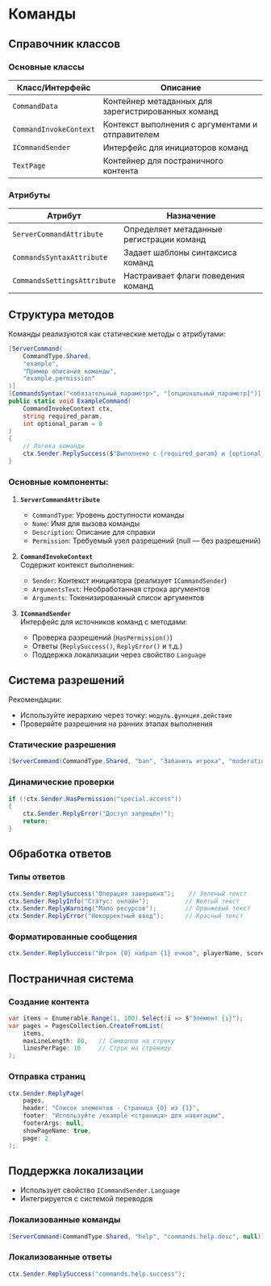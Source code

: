 # Команды

## Справочник классов  

### Основные классы
| Класс/Интерфейс               | Описание                                      |
|-------------------------------|-----------------------------------------------|
| `CommandData`                 | Контейнер метаданных для зарегистрированных команд |
| `CommandInvokeContext`        | Контекст выполнения с аргументами и отправителем |
| `ICommandSender`              | Интерфейс для инициаторов команд              |
| `TextPage`                    | Контейнер для постраничного контента          |

### Атрибуты
| Атрибут                     | Назначение                                   |
|-----------------------------|----------------------------------------------|
| `ServerCommandAttribute`    | Определяет метаданные регистрации команд     |
| `CommandsSyntaxAttribute`   | Задает шаблоны синтаксиса команд             |
| `CommandsSettingsAttribute` | Настраивает флаги поведения команд           |

## Структура методов

Команды реализуются как статические методы с атрибутами:

```cs
[ServerCommand(
    CommandType.Shared, 
    "example", 
    "Пример описания команды", 
    "example.permission"
)]
[CommandsSyntax("<обязательный_параметр>", "[опциональный_параметр]")]
public static void ExampleCommand(
    CommandInvokeContext ctx, 
    string required_param, 
    int optional_param = 0
)
{
    // Логика команды
    ctx.Sender.ReplySuccess($"Выполнено с {required_param} и {optional_param}");
}
```

### Основные компоненты:
1. **`ServerCommandAttribute`**  
    - `CommandType`: Уровень доступности команды
    - `Name`: Имя для вызова команды
    - `Description`: Описание для справки
    - `Permission`: Требуемый узел разрешений (null — без разрешений)

2. **`CommandInvokeContext`**  
    Содержит контекст выполнения:
    - `Sender`: Контекст инициатора (реализует `ICommandSender`)
    - `ArgumentsText`: Необработанная строка аргументов
    - `Arguments`: Токенизированный список аргументов

3. **`ICommandSender`**  
    Интерфейс для источников команд с методами:
    - Проверка разрешений (`HasPermission()`)
    - Ответы (`ReplySuccess()`, `ReplyError()` и т.д.)
    - Поддержка локализации через свойство `Language`

## Система разрешений

Рекомендации:
- Используйте иерархию через точку: `модуль.функция.действие`
- Проверяйте разрешения на ранних этапах выполнения

### Статические разрешения

```cs
[ServerCommand(CommandType.Shared, "ban", "Забанить игрока", "moderation.ban")]
```

### Динамические проверки

```cs
if (!ctx.Sender.HasPermission("special.access"))
{
    ctx.Sender.ReplyError("Доступ запрещён!");
    return;
}
```

## Обработка ответов

### Типы ответов
```cs
ctx.Sender.ReplySuccess("Операция завершена");    // Зеленый текст
ctx.Sender.ReplyInfo("Статус: онлайн");          // Желтый текст
ctx.Sender.ReplyWarning("Мало ресурсов");        // Оранжевый текст
ctx.Sender.ReplyError("Некорректный ввод");      // Красный текст
```

### Форматированные сообщения
```cs
ctx.Sender.ReplySuccess("Игрок {0} набрал {1} очков", playerName, score);
```

## Постраничная система

### Создание контента

```cs
var items = Enumerable.Range(1, 100).Select(i => $"Элемент {i}");
var pages = PagesCollection.CreateFromList(
    items, 
    maxLineLength: 80,   // Символов на строку
    linesPerPage: 10     // Строк на страницу
);
```

### Отправка страниц

```cs
ctx.Sender.ReplyPage(
    pages,
    header: "Список элементов - Страница {0} из {1}",
    footer: "Используйте /example <страница> для навигации",
    footerArgs: null,
    showPageName: true,
    page: 2
);
```

## Поддержка локализации

- Использует свойство `ICommandSender.Language`
- Интегрируется с системой переводов

### Локализованные команды
```cs
[ServerCommand(CommandType.Shared, "help", "commands.help.desc", null)]
```

### Локализованные ответы
```cs
ctx.Sender.ReplySuccess("commands.help.success");
```